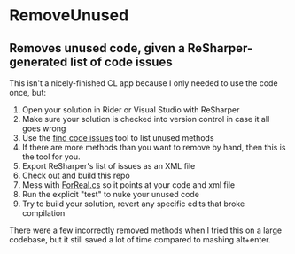 # RemoveUnused
## Removes unused code, given a ReSharper-generated list of code issues

This isn't a nicely-finished CL app because I only needed to use the code once, but:
1. Open your solution in Rider or Visual Studio with ReSharper
2. Make sure your solution is checked into version control in case it all goes wrong
3. Use the [find code issues](https://chrisseroka.wordpress.com/2013/10/28/find-unused-private-and-public-methods-with-resharper/) tool to list unused methods
4. If there are more methods than you want to remove by hand, then this is the tool for you.
5. Export ReSharper's list of issues as an XML file
6. Check out and build this repo
7. Mess with [ForReal.cs](https://github.com/samblackburn/RemoveUnused/blob/main/RemoveUnused/ForReal.cs#L25) so it points at your code and xml file
8. Run the explicit "test" to nuke your unused code
9. Try to build your solution, revert any specific edits that broke compilation

There were a few incorrectly removed methods when I tried this on a large codebase, but it still saved a lot of time compared to mashing alt+enter.
